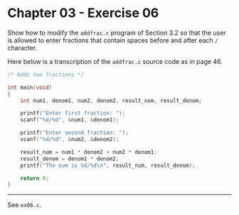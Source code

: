 # Chapter 03 - Exercise 06

Show how to modify the `addfrac.c` program of Section 3.2 so that the user is
allowed to enter fractions that contain spaces before and after each `/`
character.

Here below is a transcription of the `addfrac.c` source code as in page 46.

```C
/* Adds two fractions */

int main(void)
{
    int num1, denom1, num2, denom2, result_num, result_denom;

    printf("Enter first fraction: ");
    scanf("%d/%d", &num1, &denom1);

    printf("Enter second fraction: ");
    scanf("%d/%d", &num2, &denom2);

    result_num = num1 * denom2 + num2 * denom1;
    result_denom = denom1 * denom2;
    printf("The sum is %d/%d\n", result_num, result_denom);

    return 0;
}
```


---

See `ex06.c`.  
